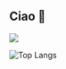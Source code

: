 ## Ciao 👋



![](https://github-readme-stats.vercel.app/api?username=ciaoly&show_icons=true&bg_color=DEG,22c1c3ff,fdbb2dff&count_private=true&rank_icon=github&text_color=ffffffff&title_color=ffffffff)

![Top Langs](https://github-readme-stats.vercel.app/api/top-langs/?username=ciaoly&layout=donut&langs_count=8&theme=transparent)

<!--
**ciaoly/ciaoly** is a ✨ _special_ ✨ repository because its `README.md` (this file) appears on your GitHub profile.

Here are some ideas to get you started:

- 🔭 I’m currently working on ...
- 🌱 I’m currently learning ...
- 👯 I’m looking to collaborate on ...
- 🤔 I’m looking for help with ...
- 💬 Ask me about ...
- 📫 How to reach me: ...
- 😄 Pronouns: ...
- ⚡ Fun fact: ...
-->
